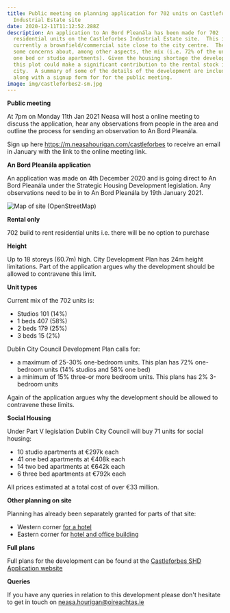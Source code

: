 ```yaml
---
title: Public meeting on planning application for 702 units on Castleforbes
  Industrial Estate site
date: 2020-12-11T11:12:52.288Z
description: An application to An Bord Pleanála has been made for 702
  residential units on the Castleforbes Industrial Estate site.  This is
  currently a brownfield/commercial site close to the city centre.  There are
  some concerns about, among other aspects, the mix (i.e. 72% of the units are
  one bed or studio apartments). Given the housing shortage the development of
  this plot could make a significant contribution to the rental stock in the
  city.  A summary of some of the details of the development are included below
  along with a signup form for for the public meeting.
image: img/castleforbes2-sm.jpg
---
```

**Public meeting**

At 7pm on Monday 11th Jan 2021 Neasa will host a online meeting to discuss the application, hear any observations from people in the area and outline the process for sending an observation to An Bord Pleanála. [](https://m.neasahourigan.com/castleforbes)

Sign up here <https://m.neasahourigan.com/castleforbes> to receive an email in January with the link to the online meeting link.

**An Bord Pleanála application**

An application was made on 4th December 2020 and is going direct to An Bord Pleanála under the Strategic Housing Development legislation. Any observations need to be in to An Bord Pleanála by 19th January 2021.

![Map of site (OpenStreetMap)](/img/castleforbes-shd.png "Map of Site (OpenStreetMap)")

**Rental only**

702 build to rent residential units i.e. there will be no option to purchase 

**Height**

Up to 18 storeys (60.7m) high. City Development Plan has 24m height limitations. Part of the application argues why the development should be allowed to contravene this limit.

**Unit types**

Current mix of the 702 units is: 

* Studios 101 (14%)
* 1 beds 407 (58%)
* 2 beds 179 (25%)
* 3 beds 15 (2%)

Dublin  City  Council  Development  Plan calls for:

* a maximum of 25-30% one-bedroom units. This plan has 72% one-bedroom units (14% studios and 58% one bed)
* a minimum of 15% three-or more bedroom units.  This plans has 2% 3-bedroom units

Again of the application argues why the development should be allowed to contravene these limits.

**Social Housing**

Under Part V legislation Dublin City Council will buy 71 units for social housing:

* 10 studio apartments at €297k each
* 41 one bed apartments at €408k each
* 14 two bed apartments at €642k each
* 6 three bed apartments at €792k each

All prices estimated at a total cost of over €33 million.

**Other planning on site**

Planning has already been separately granted for parts of that site:

* Western corner [for a hotel](https://webapps.dublincity.ie/swiftlg/apas/run/WPHAPPDETAIL.DisplayUrl?theApnID=2143/20) 
* Eastern corner for [hotel and office building](https://webapps.dublincity.ie/swiftlg/apas/run/WPHAPPDETAIL.DisplayUrl?theApnID=3197/20)

**Full plans** 

Full plans for the development can be found at the [Castleforbes SHD Application website](https://castleforbesshd.ie/) 

**Queries** 

If you have any queries in relation to this development please don't hesitate to get in touch on [neasa.hourigan@oireachtas.ie](mailto:neasa.hourigan@oireachtas.ie?subject=Castleforbes%20Strategic%20Housing%20Development&body=Dear%20Neasa%2C%0D%0A%0D%0A)